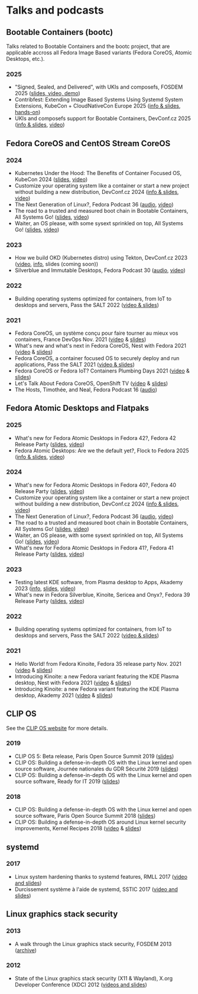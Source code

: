 # Talks and podcasts

## Bootable Containers (bootc)

Talks related to Bootable Containers and the bootc project, that are applicable
accross all Fedora Image Based variants (Fedora CoreOS, Atomic Desktops, etc.).

### 2025

- "Signed, Sealed, and Delivered", with UKIs and composefs, FOSDEM 2025 ([slides, video, demo][FOSDEM25])
- Contribfest: Extending Image Based Systems Using Systemd System Extensions, KubeCon + CloudNativeCon Europe 2025 ([info & slides][KubeConEU25i], [hands-on][KubeConEU25h])
- UKIs and composefs support for Bootable Containers, DevConf.cz 2025 ([info & slides][DevConfCZ25s], [video][DevConfCZ25v])

## Fedora CoreOS and CentOS Stream CoreOS

### 2024

- Kubernetes Under the Hood: The Benefits of Container Focused OS, KubeCon 2024 ([slides][KC2024s], [video][KC2024v])
- Customize your operating system like a container or start a new project without building a new distribution, DevConf.cz 2024 ([info & slides][DevConfCZ2024i], [video][DevConfCZ2024v])
- The Next Generation of Linux?, Fedora Podcast 36 ([audio][FPC2024a], [video][FPC2024v])
- The road to a trusted and measured boot chain in Bootable Containers, All Systems Go! ([slides][ASG2024UKIs], [video][ASG2024UKIv])
- Waiter, an OS please, with some sysext sprinkled on top, All Systems Go! ([slides][ASG2024SYSs], [video][ASG2024SYSv])

### 2023

- How we build OKD (Kubernetes distro) using Tekton, DevConf.cz 2023 ([video][DCCZ2023v], [info][DCCZ2023i], slides (coming soon))
- Silverblue and Immutable Desktops, Fedora Podcast 30 ([audio][FPC2023a], [video][FPC2023v])

### 2022

- Building operating systems optimized for containers, from IoT to desktops and servers, Pass the SALT 2022 ([video & slides][PtS2022])

### 2021

- Fedora CoreOS, un système conçu pour faire tourner au mieux vos containers, France DevOps Nov. 2021 ([video][FDO2021v] & [slides][FDO2021s])
- What's new and what's next in Fedora CoreOS, Nest with Fedora 2021 ([video][NwFCOS2021v] & [slides][NwFCOS2021s])
- Fedora CoreOS, a container focused OS to securely deploy and run applications, Pass the SALT 2021 ([video & slides][PtS2021])
- Fedora CoreOS or Fedora IoT? Containers Plumbing Days 2021 ([video][CPD2021v] & [slides][CPD2021s])
- Let's Talk About Fedora CoreOS, OpenShift TV ([video][OSTVv] & [slides][OSTVs])
- The Hosts, Timothée, and Neal, Fedora Podcast 16 ([audio][FPC2021a])

## Fedora Atomic Desktops and Flatpaks

### 2025

- What's new for Fedora Atomic Desktops in Fedora 42?, Fedora 42 Release Party ([slides][F42RPs], [video][F42RPv])
- Fedora Atomic Desktops: Are we the default yet?, Flock to Fedora 2025 ([info & slides][Flock25s], [video][Flock25v])

### 2024

- What's new for Fedora Atomic Desktops in Fedora 40?, Fedora 40 Release Party ([slides][F40RPs], [video][F40RPv])
- Customize your operating system like a container or start a new project without building a new distribution, DevConf.cz 2024 ([info & slides][DevConfCZ2024i], [video][DevConfCZ2024v])
- The Next Generation of Linux?, Fedora Podcast 36 ([audio][FPC2024a], [video][FPC2024v])
- The road to a trusted and measured boot chain in Bootable Containers, All Systems Go! ([slides][ASG2024UKIs], [video][ASG2024UKIv])
- Waiter, an OS please, with some sysext sprinkled on top, All Systems Go! ([slides][ASG2024SYSs], [video][ASG2024SYSv])
- What's new for Fedora Atomic Desktops in Fedora 41?, Fedora 41 Release Party ([slides][F41RPs], [video][F41RPv])

### 2023

- Testing latest KDE software, from Plasma desktop to Apps, Akademy 2023 ([info][Akademy2023i], [slides][Akademy2023s], [video][Akademy2023v])
- What's new in Fedora Silverblue, Kinoite, Sericea and Onyx?, Fedora 39 Release Party ([slides][F39RPs], [video][F39RPv])

### 2022

- Building operating systems optimized for containers, from IoT to desktops and servers, Pass the SALT 2022 ([video & slides][PtS2022])

### 2021

- Hello World! from Fedora Kinoite, Fedora 35 release party Nov. 2021 ([video][FKFRP2021v] & [slides][FKFRP2021s])
- Introducing Kinoite: a new Fedora variant featuring the KDE Plasma desktop, Nest with Fedora 2021 ([video][NwFK2021v] & [slides][NwFK2021s])
- Introducing Kinoite: a new Fedora variant featuring the KDE Plasma desktop, Akademy 2021 ([video][Akademy2021v] & [slides][Akademy2021s])

## CLIP OS

See the [CLIP OS website] for more details.

### 2019

- CLIP OS 5: Beta release, Paris Open Source Summit 2019 ([slides][POSS2019])
- CLIP OS: Building a defense-in-depth OS with the Linux kernel and open source software, Journée nationales du GDR Sécurité 2019 ([slides][GDR2019])
- CLIP OS: Building a defense-in-depth OS with the Linux kernel and open source software, Ready for IT 2019 ([slides][RFIT2019])

### 2018
- CLIP OS: Building a defense-in-depth OS with the Linux kernel and open source software, Paris Open Source Summit 2018 ([slides][POSS2018])
- CLIP OS: Building a defense-in-depth OS around Linux kernel security improvements, Kernel Recipes 2018 ([video][KR2018v] & [slides][KR2018s])

## systemd

### 2017

- Linux system hardening thanks to systemd features, RMLL 2017 ([video and slides][systemd])
- Durcissement système à l'aide de systemd, SSTIC 2017 ([video and slides][systemd])

## Linux graphics stack security

### 2013

- A walk through the Linux graphics stack security, FOSDEM 2013 ([archive][FOSDEM2013])

### 2012

- State of the Linux graphics stack security (X11 & Wayland), X.org Developer Conference (XDC) 2012 ([videos and slides][XDC2012])

[DevConfCZ25s]: https://pretalx.devconf.info/devconf-cz-2025/talk/739KGC/
[DevConfCZ25v]: https://www.youtube.com/live/UUuorawVSgM?feature=shared&t=3467

[Flock25s]: https://cfp.fedoraproject.org/flock-to-fedora-2025/talk/8HKWCC/
[Flock25v]: https://www.youtube.com/live/LvkFho1l238?t=7391s

[F42RPs]: https://siosm.fedorapeople.org/2025%20Fedora%2042%20Release%20Party%20-%20What's%20new%20and%20what's%20next%20in%20Fedora%20Atomic%20Desktops.pdf
[F42RPv]: https://www.youtube.com/live/BQQBjceG-nQ?feature=shared&t=3891

[KubeConEU25i]: https://kccnceu2025.sched.com/event/1tcxe/contribfest-extending-image-based-systems-using-systemd-system-extensions
[KubeConEU25h]: https://github.com/tormath1/sysext-tutorial

[FOSDEM25]: https://fosdem.org/2025/schedule/event/fosdem-2025-5191--signed-sealed-and-delivered-with-ukis-and-composefs/

[ASG2024UKIs]: https://cfp.all-systems-go.io/all-systems-go-2024/talk/HVEZQQ/
[ASG2024UKIv]: https://media.ccc.de/v/all-systems-go-2024-309-the-road-to-a-trusted-and-measured-boot-chain-in-bootable-containers
[ASG2024SYSs]: https://cfp.all-systems-go.io/all-systems-go-2024/talk/HJLF3C/
[ASG2024SYSv]: https://media.ccc.de/v/all-systems-go-2024-313-waiter-an-os-please-with-some-sysext-sprinkled-on-top

[DevConfCZ2024i]: https://pretalx.com/devconf-cz-2024/talk/SKSFGA/
[DevConfCZ2024v]: https://www.youtube.com/watch?v=fDvE3hbmLUo&t=7

[FPC2024a]: https://fedoraproject.fireside.fm/36
[FPC2024v]: https://www.youtube.com/watch?v=zF7aTCoWoLQ

[KC2024s]: https://kccnceu2024.sched.com/event/1YePg/kubernetes-under-the-hood-the-benefits-of-container-focused-os-mathieu-tortuyaux-microsoft-timothee-ravier-red-hat
[KC2024v]: https://www.youtube.com/watch?v=Kp6FXsIpPBs

[DCCZ2023v]: https://www.youtube.com/live/FOJa_iAp7eU?feature=share&t=6956
[DCCZ2023i]: https://devconfcz2023.sched.com/event/1MYg4/how-we-build-okd-kubernetes-distro-using-tekton
[FPC2023a]: https://fedoraproject.fireside.fm/30
[FPC2023v]: https://www.youtube.com/watch?v=cHYyGVOae84

[F40RPs]: https://siosm.fedorapeople.org/2024%20Fedora%2040%20Release%20Party%20-%20What's%20new%20and%20what's%20next%20in%20Fedora%20Atomic%20Desktops.pdf
[F40RPv]: https://www.youtube.com/watch?v=yu5J2C1xqRs&t=66

[F41RPs]: https://siosm.fedorapeople.org/2024%20Fedora%2041%20Release%20Party%20-%20What's%20new%20and%20what's%20next%20in%20Fedora%20Atomic%20Desktops.pdf
[F41RPv]: https://www.youtube.com/watch?v=7HE30N0xKE4

[Akademy2023i]: https://conf.kde.org/event/5/contributions/138/
[Akademy2023s]: https://siosm.fedorapeople.org/Akademy%202023%20-%20Testing%20latest%20KDE%20software,%20from%20Plasma%20desktop%20to%20Apps.pdf
[Akademy2023v]: https://www.youtube.com/live/U8TvXA9BkPk?feature=share&t=20318

[F39RPs]: https://siosm.fedorapeople.org/2023%20Fedora%2039%20Release%20Party%20-%20What's%20new%20and%20what's%20next%20in%20Fedora%20Atomic%20Desktops.pdf
[F39RPv]: https://www.youtube.com/watch?v=6PdHsse_3hc

[PtS2022]: https://passthesalt.ubicast.tv/videos/building-operating-systems-optimized-for-containers-from-iot-to-desktops-and-servers/

[FDO2021v]: https://www.francedevops.fr/webinars/fedora-coreos-un-systeme-concu-pour-faire-tourner-au-mieux-vos-containers
[FDO2021s]: https://siosm.fedorapeople.org/Introduction%20%c3%a0%20Fedora%20CoreOS%20-%20DevOps%20France%20-%20Nov%202021.pdf
[NwFCOS2021v]: https://www.youtube.com/watch?v=MAHCZItlXBM
[NwFCOS2021s]: https://siosm.fedorapeople.org/What_s_new_and_what_s_next_in_Fedora_CoreOS_-_Nest_with_Fedora_2021.pdf
[PtS2021]: https://passthesalt.ubicast.tv/permalink/v1261ac040dde0dnl9vh/
[CPD2021v]: https://www.youtube.com/watch?v=janS7oRMudg
[CPD2021s]: https://siosm.fedorapeople.org/FCOS_and_IoT_Container_Plumbing_Days.pdf
[OSTVv]: https://www.youtube.com/watch?v=yT5BP_hnqRE
[OSTVs]: https://siosm.fedorapeople.org/FCOS_intro_slides_and_Matrix_demo.pdf
[FPC2021a]: https://fedoraproject.fireside.fm/16

[FKFRP2021v]: https://www.youtube.com/watch?v=bfIXB9aRZ8E
[FKFRP2021s]: https://siosm.fedorapeople.org/Hello%20World_%20from%20Fedora%20Kinoite%20-%20Fedora%2035%20Release%20Party%202021.pdf
[NwFK2021v]: https://www.youtube.com/watch?v=Xp0vRFEoXsU
[NwFK2021s]: https://siosm.fedorapeople.org/Introducing_Fedora_Kinoite_-_Akademy_2021.pdf
[Akademy2021v]: https://www.youtube.com/watch?v=tm4_ftbvGMg
[Akademy2021s]: https://siosm.fedorapeople.org/Introducing_Fedora_Kinoite_-_Akademy_2021.pdf

[CLIP OS website]: https://clip-os.org
[POSS2019]: slides/clipos_beta2019.pdf
[GDR2019]: slides/clipos_gdr2019.pdf
[RFIT2019]: slides/clipos_rfit2019.pdf
[POSS2018]: slides/clipos_poss2018.pdf
[KR2018v]: https://www.youtube.com/watch?v=PjRE0uBtkHU
[KR2018s]: slides/clipos_kr2018.pdf

[systemd]: https://tim.siosm.fr/blog/2018/09/02/linux-system-hardening-thanks-to-systemd/

[FOSDEM2013]: https://archive.fosdem.org/2013/schedule/event/drinext/
[XDC2012]: https://tim.siosm.fr/blog/2012/09/21/xdc-2012-xorg-security/
